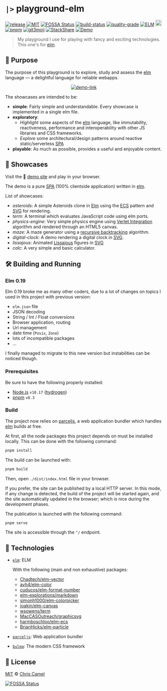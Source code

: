 # `|>` playground-elm

[![release](https://img.shields.io/github/release/ccamel/playground-elm.svg?style=flat)](https://github.com/ccamel/playground-elm/releases)
[![MIT](https://img.shields.io/badge/licence-MIT-lightgrey.svg?style=flat)](https://tldrlegal.com/license/mit-license)
[![FOSSA Status](https://app.fossa.io/api/projects/git%2Bgithub.com%2Fccamel%2Fplayground-elm.svg?type=shield)](https://app.fossa.io/projects/git%2Bgithub.com%2Fccamel%2Fplayground-elm?ref=badge_shield)
[![build-status](https://github.com/ccamel/playground-elm/actions/workflows/build.yml/badge.svg)](https://github.com/ccamel/playground-elm/actions/workflows/build.yml)
[![quality-grade](https://app.codacy.com/project/badge/Grade/05944c94318b4da3b8f438f8d441d869)](https://app.codacy.com/gh/ccamel/playground-elm/dashboard?branch=main)
[![ELM](https://img.shields.io/badge/elm-0.19.1-blue.svg?style=flat&logo=elm)](http://elm-lang.org/)
<a href="https://bulma.io/"><img height=20px src="https://bulma.io/assets/images/made-with-bulma.png" alt="made with bulma"></a>
[![pnpm](https://img.shields.io/badge/pnpm-%234a4a4a.svg?style=flat&logo=pnpm&logoColor=f69220)](https://pnpm.io)
[![git3moji](https://img.shields.io/badge/gitmoji-%20😜%20😍-FFDD67.svg?style=flat-square)](https://gitmoji.carloscuesta.me)
[![StackShare](https://img.shields.io/badge/tech-stack-0690fa.svg?style=flat&logo=stackshare)](https://stackshare.io/ccamel/playground-elm)
[![Demo](https://img.shields.io/badge/play-demo!-b30059.svg?style=flat)](https://ccamel.github.io/playground-elm/)

> My playground I use for playing with fancy and exciting technologies. This one's for [elm][].

## 🎯 Purpose

The purpose of this playground is to explore, study and assess the [elm][] language — a delightful language for reliable webapps.

<p align="center">
   <a href="https://ccamel.github.io/playground-elm/">
    <img alt="demo-link" src="https://img.shields.io/badge/demo-https%3A%2F%2Fccamel.github.io%2Fplayground--elm%2F-blue?style=for-the-badge&logo=firefox">
   </a>
</p>

The showcases are intended to be:

- **simple**: Fairly simple and understandable. Every showcase is implemented in a single elm file.
- **exploratory**:
  - _Highlight_ some aspects of the [elm][] language, like immutability, reactiveness, performance and
    interoperability with other JS libraries and CSS frameworks.
  - _Explore_ some architectural/design patterns around reactive static/serverless [SPA][]
- **playable**: As much as possible, provides a useful and enjoyable content.

## 🍿 Showcases

Visit the :small_blue_diamond: [demo site](https://ccamel.github.io/playground-elm/) and play in your browser.

The demo is a pure [SPA][] (100% clientside application) written in [elm][].

List of showcases:

- _asteroids_: A simple Asteroids clone in [Elm][] using the [ECS](https://en.wikipedia.org/wiki/Entity_component_system) pattern and [SVG](https://fr.wikipedia.org/wiki/Scalable_Vector_Graphics) for rendering.
- _term_: A terminal which evaluates JavaScript code using elm ports.
- _physics-engine_: Very simple physics engine using [Verlet Integration](https://en.wikipedia.org/wiki/Verlet_integration) algorithm and rendered through an HTML5 canvas.
- _maze_: A maze generator using a [recursive backtracking](https://en.wikipedia.org/wiki/Maze_generation_algorithm#Recursive_backtracker) algorithm.
- _digital-clock_: A demo rendering a digital clock in [SVG](https://fr.wikipedia.org/wiki/Scalable_Vector_Graphics).
- _lissajous_: Animated [Lissajous](https://en.wikipedia.org/wiki/Lissajous_curve) figures in [SVG](https://fr.wikipedia.org/wiki/Scalable_Vector_Graphics)
- _calc_: A very simple and basic calculator.

## 🛠 Building and Running

### Elm 0.19

Elm 0.19 broke me as many other coders, due to a lot of changes on topics I used in this project with previous version:

- `elm.json` file
- JSON decoding
- String / Int / Float conversions
- Browser application, routing
- Url management
- date time (`Posix`, `Zone`)
- lots of incompatible packages
- ...

I finally managed to migrate to this new version but instabilities can be noticed though.

### Prerequisites

Be sure to have the following properly installed:

- [Node.js](https://nodejs.org/ru/) `v18.17` ([hydrogen](https://nodejs.org/en/blog/release/v18.17.1/))
- [pnpm](https://pnpm.io/) `v8.3`

### Build

The project now relies on [parceljs][], a web application bundler which handles [elm][] builds at free.

At first, all the node packages this project depends on must be installed locally. This can be done with the
following command:

```bash
pnpm install
```

The build can be launched with:

```bash
pnpm build
```

Then, open `./dist/index.html` file in your browser.

If you prefer, the site can be published by a local HTTP server. In this mode, if any change is detected, the build of
the project will be started again, and the site automatically updated in the browser; which is nice during the development phases.

The publication is launched with the following command:

```bash
pnpm serve
```

The site is accessible through the `"/` endpoint.

## 🔋 Technologies

- [`elm`](http://elm-lang.org/): ELM

  With the following (main and non exhaustive) packages:

  - [Chadtech/elm-vector](https://package.elm-lang.org/packages/Chadtech/elm-vector/latest/)
  - [avh4/elm-color](https://package.elm-lang.org/packages/avh4/elm-color/latest/)
  - [cuducos/elm-format-number](https://package.elm-lang.org/packages/cuducos/elm-format-number/latest/)
  - [elm-explorations/markdown](https://package.elm-lang.org/packages/elm-explorations/markdown/latest/)
  - [simonh1000/elm-colorpicker](https://package.elm-lang.org/packages/simonh1000/elm-colorpicker/latest/)
  - [joakin/elm-canvas](https://package.elm-lang.org/packages/joakin/elm-canvas/latest/)
  - [wsowens/term](https://package.elm-lang.org/packages/wsowens/term/latest/)
  - [MacCASOutreach/graphicsvg](https://package.elm-lang.org/packages/MacCASOutreach/graphicsvg/latest/)
  - [harmboschloo/elm-ecs](https://package.elm-lang.org/packages/harmboschloo/elm-ecs/latest/)
  - [BrianHicks/elm-particle](https://github.com/BrianHicks/elm-particle)

- [`parceljs`](https://parceljs.org/): Web application bundler
- [`bulma`](https://bulma.io/): The modern CSS framework

## 📜 License

[MIT][] © [Chris Camel][]

[![FOSSA Status](https://app.fossa.io/api/projects/git%2Bgithub.com%2Fccamel%2Fplayground-elm.svg?type=large)](https://app.fossa.io/projects/git%2Bgithub.com%2Fccamel%2Fplayground-elm?ref=badge_large)

[elm]: http://elm-lang.org/
[parceljs]: https://parceljs.org/
[spa]: https://en.wikipedia.org/wiki/Single-page_application
[chris camel]: https://github.com/ccamel
[mit]: https://tldrlegal.com/license/mit-license
